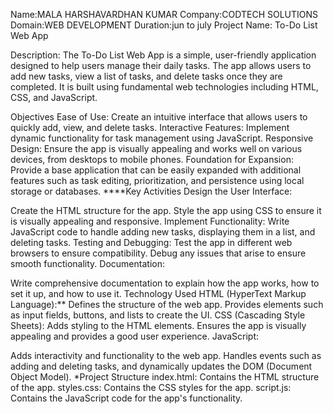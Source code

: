 Name:MALA HARSHAVARDHAN KUMAR Company:CODTECH SOLUTIONS Domain:WEB DEVELOPMENT Duration:jun to july Project Name: To-Do List Web App

Description: The To-Do List Web App is a simple, user-friendly application designed to help users manage their daily tasks. The app allows users to add new tasks, view a list of tasks, and delete tasks once they are completed. It is built using fundamental web technologies including HTML, CSS, and JavaScript.

Objectives Ease of Use: Create an intuitive interface that allows users to quickly add, view, and delete tasks. Interactive Features: Implement dynamic functionality for task management using JavaScript. Responsive Design: Ensure the app is visually appealing and works well on various devices, from desktops to mobile phones. Foundation for Expansion: Provide a base application that can be easily expanded with additional features such as task editing, prioritization, and persistence using local storage or databases. ****Key Activities Design the User Interface:

Create the HTML structure for the app. Style the app using CSS to ensure it is visually appealing and responsive. Implement Functionality: Write JavaScript code to handle adding new tasks, displaying them in a list, and deleting tasks. Testing and Debugging: Test the app in different web browsers to ensure compatibility. Debug any issues that arise to ensure smooth functionality. Documentation:

Write comprehensive documentation to explain how the app works, how to set it up, and how to use it. Technology Used HTML (HyperText Markup Language):** Defines the structure of the web app. Provides elements such as input fields, buttons, and lists to create the UI. CSS (Cascading Style Sheets): Adds styling to the HTML elements. Ensures the app is visually appealing and provides a good user experience. JavaScript:

Adds interactivity and functionality to the web app. Handles events such as adding and deleting tasks, and dynamically updates the DOM (Document Object Model). *Project Structure index.html: Contains the HTML structure of the app. styles.css: Contains the CSS styles for the app. script.js: Contains the JavaScript code for the app's functionality.
